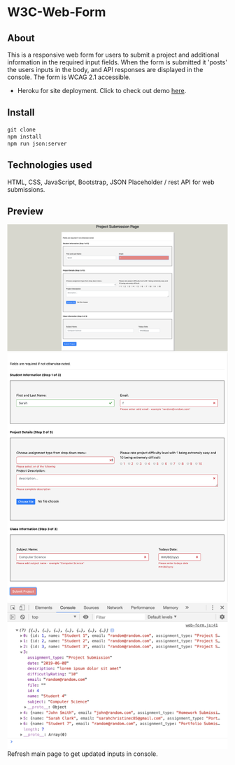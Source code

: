 # W3C-Web-Form

## About
This is a responsive web form for users to submit a project and additional information in the required input fields.  When the form is submitted it 'posts' the users inputs in the body, and API responses are displayed in the console. The form is WCAG 2.1 accessible.
* Heroku for site deployment.  Click to check out demo [here](https://nameless-meadow-25599.herokuapp.com/). 

## Install
```
git clone
npm install
npm run json:server 
```

## Technologies used
HTML, CSS, JavaScript, Bootstrap, JSON Placeholder / rest API for web submissions.

## Preview
![GitHub Logo](public/image/web-form.png)
![GitHub Logo](public/image/incomplete.png)
![GitHub Logo](public/image/Console.png)
Refresh main page to get updated inputs in console.



